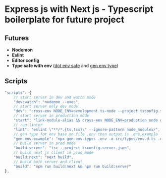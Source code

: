 # Express js with Next js - Typescript boilerplate for future project

## Futures

- **Nodemon**
- **Eslint**
- **Editor config**
- **Type safe with env** ([dot env safe](https://www.npmjs.com/package/dotenv-safe) and [gen env type](https://github.com/benawad/gen-env-types))

## Scripts

```ts
"scripts": {
    // start server in dev and watch mode
    "dev:watch": "nodemon --exec",
    // start server only dev mode
    "dev": "cross-env NODE_ENV=development ts-node --project tsconfig.server.json server/index.ts",
    // start server in production mode
    "start": "link-module-alias && cross-env NODE_ENV=production node dist/index.js",
    // run linter
    "lint": "eslint \"**/*.{ts,tsx}\" --ignore-pattern node_modules/",
    // gen type for env base on file .env then output is .env.example
    "gen-env-example": "npx gen-env-types .env -o src/types/env.d.ts -e .",
    // build server in prod mode
    "build:server": "tsc --project tsconfig.server.json",
    // build next js client in prod mode
    "build:next": "next build",
    // build both server and client
    "build": "npm run build:next && npm run build:server"
},
```
